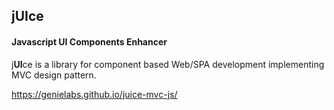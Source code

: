 ## jUIce
#### Javascript UI Components Enhancer

j**UI**ce is a library for component based Web/SPA development implementing MVC design pattern.

https://genielabs.github.io/juice-mvc-js/

